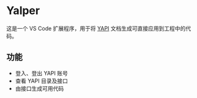 # Yalper

这是一个 VS Code 扩展程序，用于将 [YAPI](https://github.com/YMFE/yapi) 文档生成可直接应用到工程中的代码。

## 功能
- 登入、登出 YAPI 账号
- 查看 YAPI 目录及接口
- 由接口生成可用代码